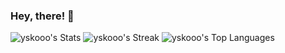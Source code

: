 ### Hey, there! 👋

<!--
**yskooo/yskooo** is a ✨ _special_ ✨ repository because its `README.md` (this file) appears on your GitHub profile.

Here are some ideas to get you started:

- 🔭 I’m currently working on Front-End Web Development
- 🌱 I’m currently learning ...
- 👯 I’m looking to collaborate on ...
- 🤔 I’m looking for help with ...
- 💬 Ask me about ...
- 📫 How to reach me: ...
- 😄 Pronouns: ...
- ⚡ Fun fact: ...
-->
![yskooo's Stats](https://github-readme-stats.vercel.app/api?username=yskooo&theme=react&show_icons=true&hide_border=false&count_private=true)
![yskooo's Streak](https://github-readme-streak-stats.herokuapp.com/?user=yskooo&theme=react&hide_border=false) ![yskooo's Top Languages](https://github-readme-stats.vercel.app/api/top-langs/?username=yskooo&theme=react&show_icons=true&hide_border=false&layout=compact)

